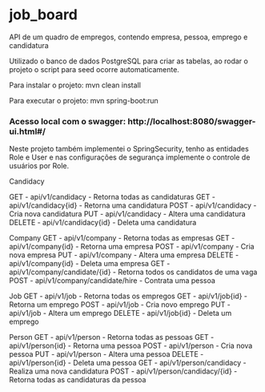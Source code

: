 # job_board

API de um quadro de empregos, contendo empresa, pessoa, emprego e candidatura

Utilizado o banco de dados PostgreSQL para criar as tabelas, ao rodar o projeto o script para seed ocorre automaticamente.

Para instalar o projeto: mvn clean install

Para executar o projeto: mvn spring-boot:run

### Acesso local com o swagger: http://localhost:8080/swagger-ui.html#/

Neste projeto também implementei o SpringSecurity, tenho as entidades Role e User e nas configurações de segurança implemente o controle de usuários por Role.

Candidacy

GET    - api/v1/candidacy     - Retorna todas as candidaturas
GET    - api/v1/candidacy{id} - Retorna uma candidatura
POST   - api/v1/candidacy     - Cria nova candidatura
PUT    - api/v1/candidacy     - Altera uma candidatura
DELETE - api/v1/candidacy{id} - Deleta uma candidatura

Company
GET    - api/v1/company     - Retorna todas as empresas
GET    - api/v1/company{id} - Retorna uma empresa
POST   - api/v1/company     - Cria nova empresa
PUT    - api/v1/company     - Altera uma empresa
DELETE - api/v1/company{id} - Deleta uma empresa
GET    - api/v1/company/candidate/{id} - Retorna todos os candidatos de uma vaga
POST   - api/v1/company/candidate/hire - Contrata uma pessoa

Job
GET    - api/v1/job     - Retorna todas os empregos
GET    - api/v1/job{id} - Retorna um emprego
POST   - api/v1/job     - Cria novo emprego
PUT    - api/v1/job     - Altera um emprego
DELETE - api/v1/job{id} - Deleta um emprego

Person
GET    - api/v1/person     - Retorna todas as pessoas
GET    - api/v1/person{id} - Retorna uma pessoa
POST   - api/v1/person     - Cria nova pessoa
PUT    - api/v1/person     - Altera uma pessoa
DELETE - api/v1/person{id} - Deleta uma pessoa
GET    - api/v1/person/candidacy - Realiza uma nova candidatura 
POST   - api/v1/person/candidacy/{id} - Retorna todas as candidaturas da pessoa
